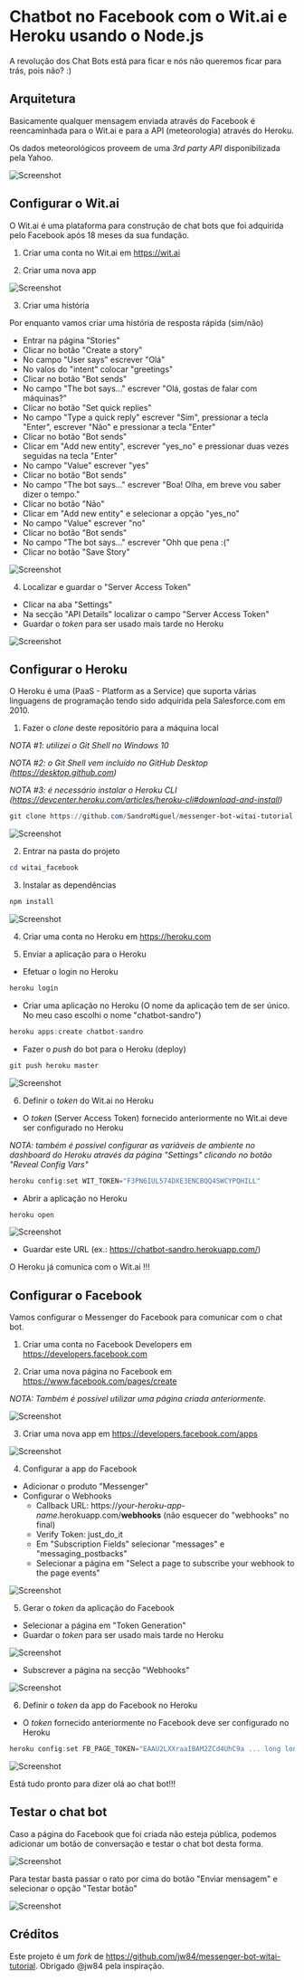 # Chatbot no Facebook com o Wit.ai e Heroku usando o Node.js
A revolução dos Chat Bots está para ficar e nós não queremos ficar para trás, pois não? :)

## Arquitetura
Basicamente qualquer mensagem enviada através do Facebook é reencaminhada para o Wit.ai e para a API (meteorologia) através do Heroku.

Os dados meteorológicos proveem de uma *3rd party API* disponibilizada pela Yahoo.

![Screenshot](docs/img/chatbot_architecture.png)

## Configurar o Wit.ai
O Wit.ai é uma plataforma para construção de chat bots que foi adquirida pelo Facebook após 18 meses da sua fundação.

1. Criar uma conta no Wit.ai em https://wit.ai

2. Criar uma nova app

![Screenshot](docs/img/wit_create_app.png)

3. Criar uma história

Por enquanto vamos criar uma história de resposta rápida (sim/não)
- Entrar na página "Stories"
- Clicar no botão "Create a story"
- No campo "User says" escrever "Olá"
- No valos do "intent" colocar "greetings"
- Clicar no botão "Bot sends"
- No campo "The bot says..." escrever "Olá, gostas de falar com máquinas?"
- Clicar no botão "Set quick replies"
- No campo "Type a quick reply" escrever "Sim", pressionar a tecla "Enter", escrever "Não" e pressionar a tecla "Enter"
- Clicar no botão "Bot sends"
- Clicar em "Add new entity", escrever "yes_no" e pressionar duas vezes seguidas na tecla "Enter"
- No campo "Value" escrever "yes"
- Clicar no botão "Bot sends"
- No campo "The bot says..." escrever "Boa! Olha, em breve vou saber dizer o tempo."
- Clicar no botão "Não"
- Clicar em "Add new entity" e selecionar a opção "yes_no"
- No campo "Value" escrever "no"
- Clicar no botão "Bot sends"
- No campo "The bot says..." escrever "Ohh que pena :("
- Clicar no botão "Save Story"

![Screenshot](docs/img/wit_01_hello.gif)

4. Localizar e guardar o "Server Access Token"
- Clicar na aba "Settings"
- Na secção "API Details" localizar o campo "Server Access Token"
- Guardar o *token* para ser usado mais tarde no Heroku

![Screenshot](docs/img/wit_server_access_token.png)

## Configurar o Heroku
O Heroku é uma (PaaS - Platform as a Service) que suporta várias linguagens de programação tendo sido adquirida pela Salesforce.com em 2010.  

1. Fazer o *clone* deste repositório para a máquina local

*NOTA #1: utilizei o Git Shell no Windows 10*

*NOTA #2: o Git Shell vem incluído no GitHub Desktop (https://desktop.github.com)*

*NOTA #3: é necessário instalar o Heroku CLI (https://devcenter.heroku.com/articles/heroku-cli#download-and-install)*

```PowerShell
git clone https://github.com/SandroMiguel/messenger-bot-witai-tutorial witai_facebook
```
![Screenshot](docs/img/git_01_clone.gif)

2. Entrar na pasta do projeto
```PowerShell
cd witai_facebook
```

3. Instalar as dependências
```PowerShell
npm install
```
![Screenshot](docs/img/npm_01_install.gif)

4. Criar uma conta no Heroku em https://heroku.com

5. Enviar a aplicação para o Heroku
- Efetuar o login no Heroku
```PowerShell
heroku login
```
- Criar uma aplicação no Heroku
(O nome da aplicação tem de ser único. No meu caso escolhi o nome "chatbot-sandro")
```PowerShell
heroku apps:create chatbot-sandro
```
- Fazer o *push* do bot para o Heroku (deploy)
```PowerShell
git push heroku master
```
![Screenshot](docs/img/heroku_01_deploy.gif)

6. Definir o *token* do Wit.ai no Heroku
- O *token* (Server Access Token) fornecido anteriormente no Wit.ai deve ser configurado no Heroku

*NOTA: também é possível configurar as variáveis de ambiente no dashboard do Heroku através da página "Settings" clicando no botão "Reveal Config Vars"*
```PowerShell
heroku config:set WIT_TOKEN="F3PN6IUL574DXE3ENCBQQ4SWCYPQHILL"
```
- Abrir a aplicação no Heroku
```PowerShell
heroku open
```
![Screenshot](docs/img/heroku_02_wit_token.gif)

- Guardar este URL (ex.: https://chatbot-sandro.herokuapp.com/)

O Heroku já comunica com o Wit.ai !!! 

## Configurar o Facebook
Vamos configurar o Messenger do Facebook para comunicar com o chat bot.

1. Criar uma conta no Facebook Developers em https://developers.facebook.com

2. Criar uma nova página no Facebook em https://www.facebook.com/pages/create

*NOTA: Também é possível utilizar uma página criada anteriormente.*

![Screenshot](docs/img/facebook_01_create_page.png)

3. Criar uma nova app em https://developers.facebook.com/apps

![Screenshot](docs/img/facebook_02_create_app.png)

4. Configurar a app do Facebook
- Adicionar o produto "Messenger"
- Configurar o Webhooks
	- Callback URL: https://*your-heroku-app-name*.herokuapp.com/**webhooks** (não esquecer do "webhooks" no final)
	- Verify Token: just_do_it
	- Em "Subscription Fields" selecionar "messages" e "messaging_postbacks"
	- Selecionar a página em "Select a page to subscribe your webhook to the page events"

![Screenshot](docs/img/heroku_03_webhooks.gif)

5. Gerar o *token* da aplicação do Facebook
- Selecionar a página em "Token Generation"
- Guardar o *token* para ser usado mais tarde no Heroku

![Screenshot](docs/img/facebook_03_token_generation.png)

- Subscrever a página na secção "Webhooks"

![Screenshot](docs/img/facebook_03_subscribe_page.png)

6. Definir o *token* da app do Facebook no Heroku
- O *token* fornecido anteriormente no Facebook deve ser configurado no Heroku
```PowerShell
heroku config:set FB_PAGE_TOKEN="EAAU2LXXraaIBAM2ZCd4UhC9a ... long long long token ... 9y7gSZB18pRuCgZDZD"
```

![Screenshot](docs/img/heroku_04_fb_page_token.gif)

Está tudo pronto para dizer olá ao chat bot!!!

## Testar o chat bot
Caso a página do Facebook que foi criada não esteja pública, podemos adicionar um botão de conversação e testar o chat bot desta forma.

![Screenshot](docs/img/Facebook_05_add_button.gif)

Para testar basta passar o rato por cima do botão "Enviar mensagem" e selecionar o opção "Testar botão"

![Screenshot](docs/img/Facebook_06_test.gif)

## Créditos

Este projeto é um *fork* de https://github.com/jw84/messenger-bot-witai-tutorial. Obrigado @jw84 pela inspiração.

